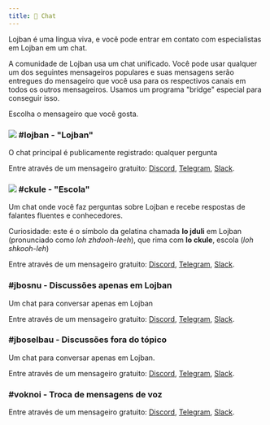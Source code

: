 ```yaml
---
title: 💬 Chat
---
```


Lojban é uma língua viva, e você pode entrar em contato com especialistas em Lojban em um chat.

A comunidade de Lojban usa um chat unificado. Você pode usar qualquer um dos seguintes mensageiros populares e suas mensagens serão entregues do mensageiro que você usa para os respectivos canais em todos os outros mensageiros. Usamos um programa "bridge" especial para conseguir isso.

Escolha o mensageiro que você gosta.
### ![](https://github.com/La-Lojban/suho-pixra-pe-la-jbotcan/blob/master/logo-24.png?raw=true) #lojban - "Lojban"

O chat principal é publicamente registrado: qualquer pergunta

Entre através de um mensageiro gratuito: [Discord](https://discord.gg/BVm4EYR), [Telegram](https://t.me/lojban), [Slack](https://join.slack.com/t/lojban/shared_invite/zt-k3s96tvq-4mtkvG0ZlW2rFIwTPb4rIg).
### ![](https://github.com/La-Lojban/suho-pixra-pe-la-jbotcan/blob/master/jduli-24.png?raw=true) #ckule - "Escola"

Um chat onde você faz perguntas sobre Lojban e recebe respostas de falantes fluentes e conhecedores.

Curiosidade: este é o símbolo da gelatina chamada **lo jduli** em Lojban (pronunciado como *loh zhdooh-leeh*), que rima com **lo ckule**, escola (*loh shkooh-leh*)

Entre através de um mensageiro gratuito: [Discord](https://discord.gg/BVm4EYR), [Telegram](https://t.me/lojban), [Slack](https://join.slack.com/t/lojban/shared_invite/zt-k3s96tvq-4mtkvG0ZlW2rFIwTPb4rIg).
### #jbosnu - Discussões apenas em Lojban

Um chat para conversar apenas em Lojban

Entre através de um mensageiro gratuito: [Discord](https://discord.gg/BVm4EYR), [Telegram](https://t.me/lojban), [Slack](https://join.slack.com/t/lojban/shared_invite/zt-k3s96tvq-4mtkvG0ZlW2rFIwTPb4rIg).
### #jboselbau - Discussões fora do tópico

Um chat para conversar apenas em Lojban.

Entre através de um mensageiro gratuito: [Discord](https://discord.gg/BVm4EYR), [Telegram](https://telegram.me/lojban), [Slack](https://join.slack.com/t/lojban/shared_invite/zt-k3s96tvq-4mtkvG0ZlW2rFIwTPb4rIg).
### #voknoi - Troca de mensagens de voz

Entre através de um mensageiro gratuito: [Discord](https://discord.gg/BVm4EYR), [Telegram](https://t.me/lojban), [Slack](https://join.slack.com/t/lojban/shared_invite/zt-k3s96tvq-4mtkvG0ZlW2rFIwTPb4rIg).

<!-- ## Rede Matrix (mensageiro Riot e outros)

* [lojban](https://matrix.to/#/#freenode_#lojban:matrix.org) - o grupo principal é publicamente registrado: qualquer pergunta
* [ckule](https://matrix.to/#/#freenode_#ckule:matrix.org) - "escola", principalmente para perguntas de você como iniciante. Também pode ser usado por membros ativos quando o canal "lojban" fica muito ativo.
* [jbosnu](https://matrix.to/#/#freenode_#jbosnu:matrix.org) - um grupo para conversar apenas em Lojban
* [jboselbau](https://matrix.to/#/#freenode_##